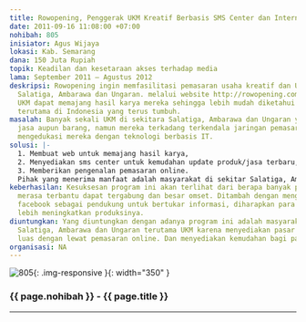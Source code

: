 ```yaml
---
title: Rowopening, Penggerak UKM Kreatif Berbasis SMS Center dan Internet
date: 2011-09-16 11:08:00 +07:00
nohibah: 805
inisiator: Agus Wijaya
lokasi: Kab. Semarang
dana: 150 Juta Rupiah
topik: Keadilan dan kesetaraan akses terhadap media
lama: September 2011 – Agustus 2012
deskripsi: Rowopening ingin memfasilitasi pemasaran usaha kreatif dan UKM di sekitar
  Salatiga, Ambarawa dan Ungaran. melalui website http://rowopening.com, para pelaku
  UKM dapat memajang hasil karya mereka sehingga lebih mudah diketahui pengguna internet
  terutama di Indonesia yang terus tumbuh.
masalah: Banyak sekali UKM di sekitara Salatiga, Ambarawa dan Ungaran yang mampu memproduksi
  jasa aupun barang, namun mereka terkadang terkendala jaringan pemasaran. Kami ingin
  mengedukasi mereka dengan teknologi berbasis IT.
solusi: |-
  1. Membuat web untuk memajang hasil karya,
  2. Menyediakan sms center untuk kemudahan update produk/jasa terbaru,
  3. Memberikan pengenalan pemasaran online.
  Pihak yang menerima manfaat adalah masyarakat di sekitar Salatiga, Ambarawa dan Ungaran terutama UKM karena menyediakan pasar yang lebih luas dengan lewat pemasaran online dan menyediakan kemudahan bagi para pembeli.
keberhasilan: Kesuksesan program ini akan terlihat dari berapa banyak pengusaha yang
  merasa terbantu dapat tergabung dan besar omset. Ditambah dengan menggunakan akun
  facebook sebagai pendukung untuk bertukar informasi, diharapkan para pengusaha mampu
  lebih meningkatkan produksinya.
diuntungkan: Yang diuntungkan dengan adanya program ini adalah masyarakat di sekitar
  Salatiga, Ambarawa dan Ungaran terutama UKM karena menyediakan pasar yang lebih
  luas dengan lewat pemasaran online. Dan menyediakan kemudahan bagi para pembeli.
organisasi: NA
---
```


![805](/static/img/hibahcmb/805.png){: .img-responsive }{: width="350" }

### {{ page.nohibah }} - {{ page.title }}

---
